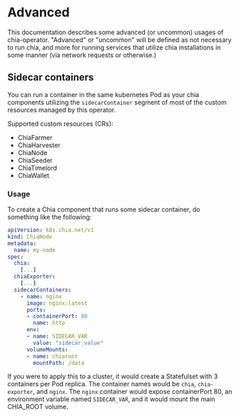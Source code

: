 # Advanced

This documentation describes some advanced (or uncommon) usages of chia-operator. "Advanced" or "uncommon" will be defined as not necessary to run chia, and more for running services that utilize chia installations in some manner (via network requests or otherwise.)

## Sidecar containers

You can run a container in the same kubernetes Pod as your chia components utilizing the `sidecarContainer` segment of most of the custom resources managed by this operator.

Supported custom resources (CRs):

- ChiaFarmer
- ChiaHarvester
- ChiaNode
- ChiaSeeder
- ChiaTimelord
- ChiaWallet

### Usage

To create a Chia component that runs some sidecar container, do something like the following:

```yaml
apiVersion: k8s.chia.net/v1
kind: ChiaNode
metadata:
  name: my-node
spec:
  chia:
    [...]
  chiaExporter:
    [...]
  sidecarContainers:
    - name: nginx
      image: nginx:latest
      ports:
      - containerPort: 80
        name: http
      env:
      - name: SIDECAR_VAR
        value: "sidecar_value"
      volumeMounts:
      - name: chiaroot
        mountPath: /data
```

If you were to apply this to a cluster, it would create a Statefulset with 3 containers per Pod replica. The container names would be `chia`, `chia-exporter`, and `nginx`. The `nginx` container would expose containerPort 80, an environment variable named `SIDECAR_VAR`, and it would mount the main CHIA_ROOT volume.
